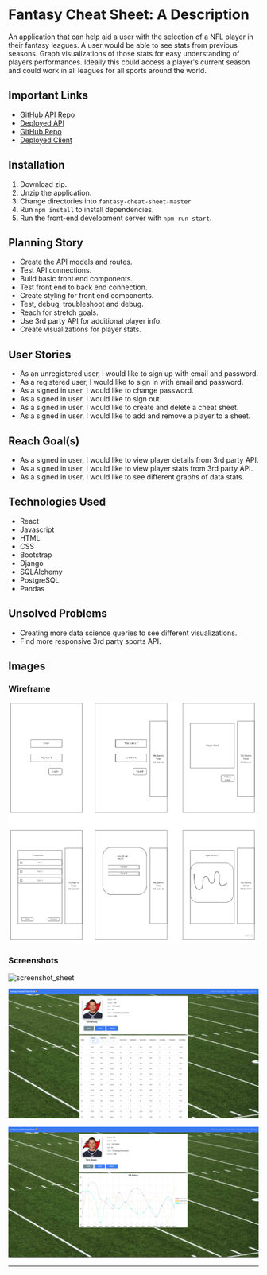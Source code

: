 # Fantasy Cheat Sheet: A Description

An application that can help aid a user with the selection of a NFL player in their fantasy leagues. A user would be able to see stats from previous seasons.
Graph visualizations of those stats for easy understanding of players performances.  Ideally this could access a player's current season and could work in all leagues for all sports around the world.

## Important Links

- [GitHub API Repo](https://github.com/sebastian-chang/fantasy-cheat-sheet-api)
- [Deployed API](https://fantasy-backend-cheat-sheet.herokuapp.com/)
- [GitHub Repo](https://github.com/sebastian-chang/fantasy-cheat-sheet)
- [Deployed Client](https://sebastian-chang.github.io/fantasy-cheat-sheet/#/)

## Installation

1. Download zip.
2. Unzip the application.
3. Change directories into `fantasy-cheat-sheet-master`
4. Run `npm install` to install dependencies.
5. Run the front-end development server with `npm run start`.

## Planning Story

- Create the API models and routes.
- Test API connections.
- Build basic front end components.
- Test front end to back end connection.
- Create styling for front end components.
- Test, debug, troubleshoot and debug.
- Reach for stretch goals.
- Use 3rd party API for additional player info.
- Create visualizations for player stats.

## User Stories

- As an unregistered user, I would like to sign up with email and password.
- As a registered user, I would like to sign in with email and password.
- As a signed in user, I would like to change password.
- As a signed in user, I would like to sign out.
- As a signed in user, I would like to create and delete a cheat sheet.
- As a signed in user, I would like to add and remove a player to a sheet.

## Reach Goal(s)

- As a signed in user, I would like to view player details from 3rd party API.
- As a signed in user, I would like to view player stats from 3rd party API.
- As a signed in user, I would like to see different graphs of data stats.

## Technologies Used

- React
- Javascript
- HTML
- CSS
- Bootstrap
- Django
- SQLAlchemy
- PostgreSQL
- Pandas

## Unsolved Problems

- Creating more data science queries to see different visualizations.
- Find more responsive 3rd party sports API.

## Images

### Wireframe

![wireframe_home](https://github.com/sebastian-chang/fantasy-cheat-sheet/blob/master/public/img/Capstone-Wireframe.jpg)

### Screenshots

![screenshot_sheet](https://github.com/sebastian-chang/fantasy-cheat-sheet/blob/master/public/img/fcs-sheet.png)

![screenshot_chart](https://github.com/sebastian-chang/fantasy-cheat-sheet/blob/master/public/img/fcs-chart.png)

![screenshot_graph](https://github.com/sebastian-chang/fantasy-cheat-sheet/blob/master/public/img/fcs-graph.png)

---
